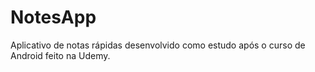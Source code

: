 # NotesApp
Aplicativo de notas rápidas desenvolvido como estudo após o curso de Android feito na Udemy.


